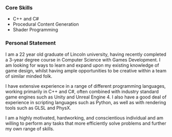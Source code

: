 ### Core Skills
- C++ and C#
- Procedural Content Generation
- Shader Programming

### Personal Statement
I am a 22 year old graduate of Lincoln university, having recently completed a 3-year degree course in Computer Science with Games Development.  I am looking for ways to learn and expand upon my existing knowledge of game design, whilst having ample opportunities to be creative within a team of similar minded folk.

I have extensive experience in a range of different programming languages, working primarily in C++ and C#, often combined with industry standard game engines such as Unity and Unreal Engine 4. I also have a good deal of experience in scripting languages such as Python, as well as with rendering tools such as GLSL and PhysX. 
 
I am a highly motivated, hardworking, and conscientious individual and am willing to perform any tasks that more efficiently solve problems and further my own range of skills.
